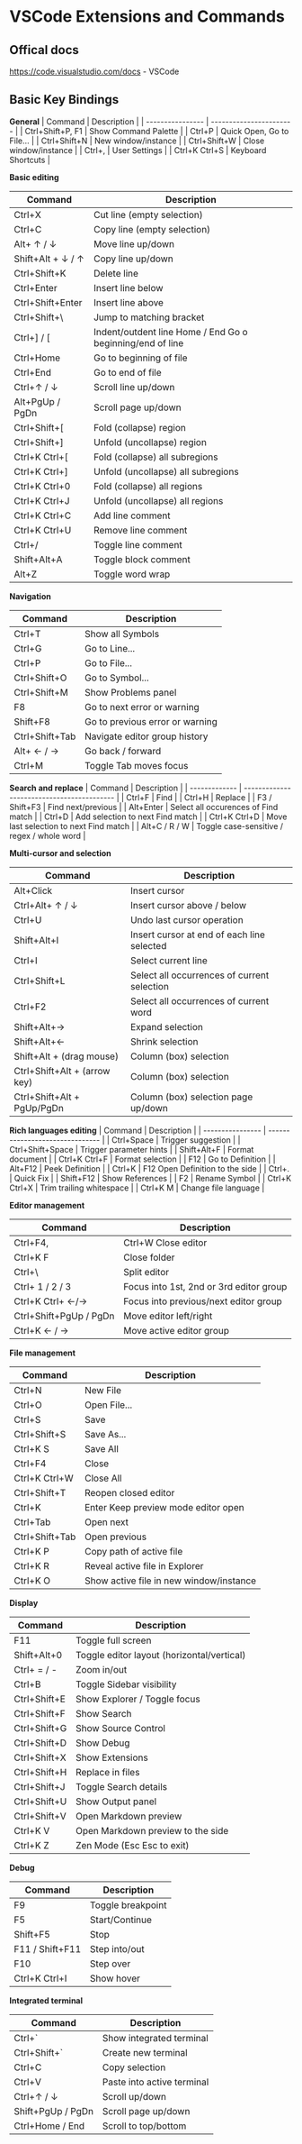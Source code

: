 # VSCode Extensions and Commands

## Offical docs

https://code.visualstudio.com/docs - VSCode

## Basic Key Bindings

**General**
| Command          | Description             |
| ---------------- | ----------------------- |
| Ctrl+Shift+P, F1 | Show Command Palette    |
| Ctrl+P           | Quick Open, Go to File… |
| Ctrl+Shift+N     | New window/instance     |
| Ctrl+Shift+W     | Close window/instance   |
| Ctrl+,           | User Settings           |
| Ctrl+K Ctrl+S    | Keyboard Shortcuts      |


**Basic editing**

| Command           | Description                                               |
| ----------------- | --------------------------------------------------------- |
| Ctrl+X            | Cut line (empty selection)                                |
| Ctrl+C            | Copy line (empty selection)                               |
| Alt+ ↑ / ↓        | Move line up/down                                         |
| Shift+Alt + ↓ / ↑ | Copy line up/down                                         |
| Ctrl+Shift+K      | Delete line                                               |
| Ctrl+Enter        | Insert line below                                         |
| Ctrl+Shift+Enter  | Insert line above                                         |
| Ctrl+Shift+\      | Jump to matching bracket                                  |
| Ctrl+] / [        | Indent/outdent line Home / End Go o beginning/end of line |
| Ctrl+Home         | Go to beginning of file                                   |
| Ctrl+End          | Go to end of file                                         |
| Ctrl+↑ / ↓        | Scroll line up/down                                       |
| Alt+PgUp / PgDn   | Scroll page up/down                                       |
| Ctrl+Shift+[      | Fold (collapse) region                                    |
| Ctrl+Shift+]      | Unfold (uncollapse) region                                |
| Ctrl+K Ctrl+[     | Fold (collapse) all subregions                            |
| Ctrl+K Ctrl+]     | Unfold (uncollapse) all subregions                        |
| Ctrl+K Ctrl+0     | Fold (collapse) all regions                               |
| Ctrl+K Ctrl+J     | Unfold (uncollapse) all regions                           |
| Ctrl+K Ctrl+C     | Add line comment                                          |
| Ctrl+K Ctrl+U     | Remove line comment                                       |
| Ctrl+/            | Toggle line comment                                       |
| Shift+Alt+A       | Toggle block comment                                      |
| Alt+Z             | Toggle word wrap                                          |

**Navigation**

| Command        | Description                     |
| -------------- | ------------------------------- |
| Ctrl+T         | Show all Symbols                |
| Ctrl+G         | Go to Line...                   |
| Ctrl+P         | Go to File...                   |
| Ctrl+Shift+O   | Go to Symbol...                 |
| Ctrl+Shift+M   | Show Problems panel             |
| F8             | Go to next error or warning     |
| Shift+F8       | Go to previous error or warning |
| Ctrl+Shift+Tab | Navigate editor group history   |
| Alt+ ← / →     | Go back / forward               |
| Ctrl+M         | Toggle Tab moves focus          |

**Search and replace**
| Command       | Description                                |
| ------------- | ------------------------------------------ |
| Ctrl+F        | Find                                       |
| Ctrl+H        | Replace                                    |
| F3 / Shift+F3 | Find next/previous                         |
| Alt+Enter     | Select all occurences of Find match        |
| Ctrl+D        | Add selection to next Find match           |
| Ctrl+K Ctrl+D | Move last selection to next Find match     |
| Alt+C / R / W | Toggle case-sensitive / regex / whole word |

**Multi-cursor and selection**

| Command                      | Description                                 |
| ---------------------------- | ------------------------------------------- |
| Alt+Click                    | Insert cursor                               |
| Ctrl+Alt+ ↑ / ↓              | Insert cursor above / below                 |
| Ctrl+U                       | Undo last cursor operation                  |
| Shift+Alt+I                  | Insert cursor at end of each line selected  |
| Ctrl+I                       | Select current line                         |
| Ctrl+Shift+L                 | Select all occurrences of current selection |
| Ctrl+F2                      | Select all occurrences of current word      |
| Shift+Alt+→                  | Expand selection                            |
| Shift+Alt+←                  | Shrink selection                            |
| Shift+Alt + (drag mouse)     | Column (box) selection                      |
| Ctrl+Shift+Alt + (arrow key) | Column (box) selection                      |
| Ctrl+Shift+Alt + PgUp/PgDn   | Column (box) selection page up/down         |

**Rich languages editing**
| Command          | Description                     |
| ---------------- | ------------------------------- |
| Ctrl+Space       | Trigger suggestion              |
| Ctrl+Shift+Space | Trigger parameter hints         |
| Shift+Alt+F      | Format document                 |
| Ctrl+K Ctrl+F    | Format selection                |
| F12              | Go to Definition                |
| Alt+F12          | Peek Definition                 |
| Ctrl+K           | F12 Open Definition to the side |
| Ctrl+.           | Quick Fix                       |
| Shift+F12        | Show References                 |
| F2               | Rename Symbol                   |
| Ctrl+K Ctrl+X    | Trim trailing whitespace        |
| Ctrl+K M         | Change file language            |

**Editor management**

| Command                | Description                             |
| ---------------------- | --------------------------------------- |
| Ctrl+F4,               | Ctrl+W Close editor                     |
| Ctrl+K F               | Close folder                            |
| Ctrl+\                 | Split editor                            |
| Ctrl+ 1 / 2 / 3        | Focus into 1st, 2nd or 3rd editor group |
| Ctrl+K Ctrl+ ←/→       | Focus into previous/next editor group   |
| Ctrl+Shift+PgUp / PgDn | Move editor left/right                  |
| Ctrl+K ← / →           | Move active editor group                |

**File management**

| Command        | Description                             |
| -------------- | --------------------------------------- |
| Ctrl+N         | New File                                |
| Ctrl+O         | Open File...                            |
| Ctrl+S         | Save                                    |
| Ctrl+Shift+S   | Save As...                              |
| Ctrl+K S       | Save All                                |
| Ctrl+F4        | Close                                   |
| Ctrl+K Ctrl+W  | Close All                               |
| Ctrl+Shift+T   | Reopen closed editor                    |
| Ctrl+K         | Enter Keep preview mode editor open     |
| Ctrl+Tab       | Open next                               |
| Ctrl+Shift+Tab | Open previous                           |
| Ctrl+K P       | Copy path of active file                |
| Ctrl+K R       | Reveal active file in Explorer          |
| Ctrl+K O       | Show active file in new window/instance |

**Display**

| Command      | Description                                |
| ------------ | ------------------------------------------ |
| F11          | Toggle full screen                         |
| Shift+Alt+0  | Toggle editor layout (horizontal/vertical) |
| Ctrl+ = / -  | Zoom in/out                                |
| Ctrl+B       | Toggle Sidebar visibility                  |
| Ctrl+Shift+E | Show Explorer / Toggle focus               |
| Ctrl+Shift+F | Show Search                                |
| Ctrl+Shift+G | Show Source Control                        |
| Ctrl+Shift+D | Show Debug                                 |
| Ctrl+Shift+X | Show Extensions                            |
| Ctrl+Shift+H | Replace in files                           |
| Ctrl+Shift+J | Toggle Search details                      |
| Ctrl+Shift+U | Show Output panel                          |
| Ctrl+Shift+V | Open Markdown preview                      |
| Ctrl+K V     | Open Markdown preview to the side          |
| Ctrl+K Z     | Zen Mode (Esc Esc to exit)                 |

**Debug**

| Command         | Description       |
| --------------- | ----------------- |
| F9              | Toggle breakpoint |
| F5              | Start/Continue    |
| Shift+F5        | Stop              |
| F11 / Shift+F11 | Step into/out     |
| F10             | Step over         |
| Ctrl+K Ctrl+I   | Show hover        |

**Integrated terminal**

| Command           | Description                |
| ----------------- | -------------------------- |
| Ctrl+`            | Show integrated terminal   |
| Ctrl+Shift+`      | Create new terminal        |
| Ctrl+C            | Copy selection             |
| Ctrl+V            | Paste into active terminal |
| Ctrl+↑ / ↓        | Scroll up/down             |
| Shift+PgUp / PgDn | Scroll page up/down        |
| Ctrl+Home / End   | Scroll to top/bottom       |